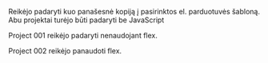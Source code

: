 Reikėjo padaryti kuo panašesnė kopiją į pasirinktos el. parduotuvės šabloną. Abu projektai turėjo būti padaryti be JavaScript

Project 001 reikėjo padaryti nenaudojant flex.

Project 002 reikėjo panaudoti flex.


